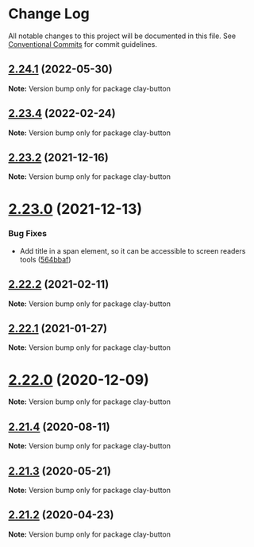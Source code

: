 # Change Log

All notable changes to this project will be documented in this file.
See [Conventional Commits](https://conventionalcommits.org) for commit guidelines.

## [2.24.1](https://github.com/liferay/clay/compare/v2.24.0...v2.24.1) (2022-05-30)

**Note:** Version bump only for package clay-button





## [2.23.4](https://github.com/liferay/clay/compare/v2.23.3...v2.23.4) (2022-02-24)

**Note:** Version bump only for package clay-button





## [2.23.2](https://github.com/liferay/clay/compare/v2.23.1...v2.23.2) (2021-12-16)

**Note:** Version bump only for package clay-button





# [2.23.0](https://github.com/liferay/clay/tree/master/packages/clay-button/compare/v2.22.4...v2.23.0) (2021-12-13)


### Bug Fixes

* Add title in a span element, so it can be accessible to screen readers tools ([564bbaf](https://github.com/liferay/clay/tree/master/packages/clay-button/commit/564bbaf))





## [2.22.2](https://github.com/liferay/clay/tree/master/packages/clay-button/compare/v2.22.1...v2.22.2) (2021-02-11)

**Note:** Version bump only for package clay-button





## [2.22.1](https://github.com/liferay/clay/tree/master/packages/clay-button/compare/v2.22.0...v2.22.1) (2021-01-27)

**Note:** Version bump only for package clay-button





# [2.22.0](https://github.com/liferay/clay/tree/master/packages/clay-button/compare/v2.21.5...v2.22.0) (2020-12-09)

**Note:** Version bump only for package clay-button





## [2.21.4](https://github.com/liferay/clay/tree/master/packages/clay-button/compare/v2.21.3...v2.21.4) (2020-08-11)

**Note:** Version bump only for package clay-button





## [2.21.3](https://github.com/liferay/clay/tree/master/packages/clay-button/compare/v2.21.2...v2.21.3) (2020-05-21)

**Note:** Version bump only for package clay-button





## [2.21.2](https://github.com/liferay/clay/tree/master/packages/clay-button/compare/v2.21.1...v2.21.2) (2020-04-23)

**Note:** Version bump only for package clay-button
